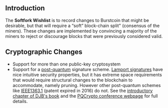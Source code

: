 Introduction
-----------

The **Softfork Wishlist** is to record changes to Burstcoin that might be desirable, but that will require a “soft” block-chain split" (consensus of the miners). These changes are implemented by convincing a majority of the miners to reject or discourage blocks that were previously considered valid.

Cryptographic Changes
---------------------

-   Support for more than one public-key cryptosystem
-   Support for a [post-quantum](http://en.wikipedia.org/wiki/Post-quantum_cryptography) signature scheme. [Lamport signatures](http://en.wikipedia.org/wiki/Lamport_signature) have nice intuitive security properties, but it has extreme space requirements that would require structural changes to the blockchain to accommodate, namely pruning. However other post-quantum schemes like [IEEE1363.1](http://en.wikipedia.org/wiki/NTRU) (patent expired in 2016) do not. See the [introductory chapter of DJB's book](http://pqcrypto.org/www.springer.com/cda/content/document/cda_downloaddocument/9783540887010-c1.pdf) and the [PQCrypto conference webpage](http://pqcrypto.org) for full details.

